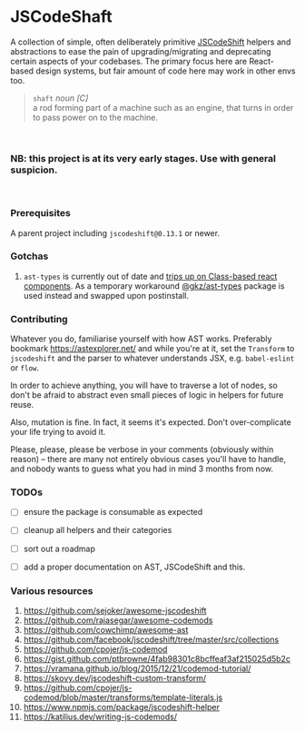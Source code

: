 # JSCodeShaft
A collection of simple, often deliberately primitive [JSCodeShift](https://github.com/facebook/jscodeshift) helpers and abstractions to ease the pain of upgrading/migrating and deprecating certain aspects of your codebases. The primary focus here are React-based design systems, but fair amount of code here may work in other envs too. 

> `shaft` *noun [C]*   
> a rod forming part of a machine such as an engine, that turns in order to pass power on to the machine.  

<br />
<h3>NB: this project is at its very early stages. Use with general suspicion.</h3>
<br />



### Prerequisites
A parent project including `jscodeshift@0.13.1` or newer.

### Gotchas
1. `ast-types` is currently out of date and [trips up on Class-based react components](https://github.com/benjamn/ast-types/issues/728). As a temporary workaround [@gkz/ast-types](https://www.npmjs.com/package/@gkz/ast-types) package is used instead and swapped upon postinstall. 

### Contributing
Whatever you do, familiarise yourself with how AST works. Preferably bookmark https://astexplorer.net/ and while you're at it, set the `Transform` to `jscodeshift` and the parser to whatever understands JSX, e.g. `babel-eslint` or `flow`.

In order to achieve anything, you will have to traverse a lot of nodes, so don't be afraid to abstract even small pieces of logic in helpers for future reuse.
 
Also, mutation is fine. In fact, it seems it's expected. Don't over-complicate your life trying to avoid it.

Please, please, please be verbose in your comments (obviously within reason) – there are many not entirely obvious cases you'll have to handle, and nobody wants to guess what you had in mind 3 months from now. 


### TODOs
- [ ] ensure the package is consumable as expected
- [ ] cleanup all helpers and their categories
- [ ] sort out a roadmap
- [ ] add a proper documentation on AST, JSCodeShift and this.


### Various resources
1. https://github.com/sejoker/awesome-jscodeshift
1. https://github.com/rajasegar/awesome-codemods
1. https://github.com/cowchimp/awesome-ast
1. https://github.com/facebook/jscodeshift/tree/master/src/collections
1. https://github.com/cpojer/js-codemod
1. https://gist.github.com/ptbrowne/4fab98301c8bcffeaf3af215025d5b2c
1. https://vramana.github.io/blog/2015/12/21/codemod-tutorial/
1. https://skovy.dev/jscodeshift-custom-transform/
1. https://github.com/cpojer/js-codemod/blob/master/transforms/template-literals.js
1. https://www.npmjs.com/package/jscodeshift-helper
1. https://katilius.dev/writing-js-codemods/
